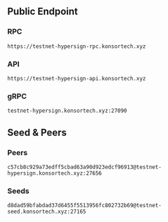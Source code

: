 ## Public Endpoint

### RPC
```
https://testnet-hypersign-rpc.konsortech.xyz
```

### API
```
https://testnet-hypersign-api.konsortech.xyz
```

### gRPC
```
testnet-hypersign.konsortech.xyz:27090
```

## Seed & Peers

### Peers
```
c57cb8c929a73edff5cbad63a90d923edcf96913@testnet-hypersign.konsortech.xyz:27656
```

### Seeds
```
d8dad59bfabdad37d6455f5513956fc802732b69@testnet-seed.konsortech.xyz:27165
```

